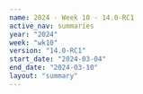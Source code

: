 ```yaml
---
name: 2024 - Week 10 - 14.0-RC1
active_nav: summaries
year: "2024"
week: "wk10"
version: "14.0-RC1"
start_date: "2024-03-04"
end_date: "2024-03-10"
layout: "summary"
---
```

